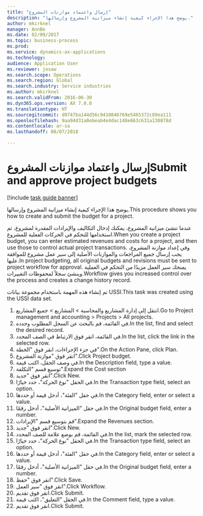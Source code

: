 ```yaml
--- 
title: "إرسال واعتماد موازنات المشروع‬"
description: "يوضح هذا الإجراء كيفية إنشاء ميزانية المشروع وإرسالها."
author: mkirknel
manager: AnnBe
ms.date: 02/09/2017
ms.topic: business-process
ms.prod: 
ms.service: dynamics-ax-applications
ms.technology: 
audience: Application User
ms.reviewer: josaw
ms.search.scope: Operations
ms.search.region: Global
ms.search.industry: Service industries
ms.author: mkirknel
ms.search.validFrom: 2016-06-30
ms.dyn365.ops.version: AX 7.0.0
ms.translationtype: HT
ms.sourcegitcommit: d9747ba144d56c9410846769e5465372c89ea111
ms.openlocfilehash: 9aa94d31a0ebeab4e4dac148e663c631a130878d
ms.contentlocale: ar-sa
ms.lasthandoff: 08/07/2018

---
```

# <a name="submit-and-approve-project-budgets"></a><span data-ttu-id="b5150-103">إرسال واعتماد موازنات المشروع‬</span><span class="sxs-lookup"><span data-stu-id="b5150-103">Submit and approve project budgets</span></span>

[!include [task guide banner](../../includes/task-guide-banner.md)]

<span data-ttu-id="b5150-104">يوضح هذا الإجراء كيفية إنشاء ميزانية المشروع وإرسالها.</span><span class="sxs-lookup"><span data-stu-id="b5150-104">This procedure shows you how to create and submit the budget for a project.</span></span> 

<span data-ttu-id="b5150-105">عندما تنشئ ميزانية المشروع، يمكنك إدخال التكاليف والإيرادات المقدرة لمشروع، ثم استخدامها للتحكم في الحركات الفعلية للمشروع.</span><span class="sxs-lookup"><span data-stu-id="b5150-105">When you create a project budget, you can enter estimated revenues and costs for a project, and then use those to control actual project transactions.</span></span> <span data-ttu-id="b5150-106">وفي إعداد موازنة المشروع، يجب إرسال جميع المراجعات والموازنات الأصلية إلى سير عمل مشروع للموافقة عليها.</span><span class="sxs-lookup"><span data-stu-id="b5150-106">In project budgeting, all original budgets and revisions must be sent to project workflow for approval.</span></span> <span data-ttu-id="b5150-107">يمنحك سير العمل مزيدًا من التحكم في العملية وينشئ سجلاً لمحفوظات التغييرات.</span><span class="sxs-lookup"><span data-stu-id="b5150-107">Workflow gives you increased control over the process and creates a change history record.</span></span>

<span data-ttu-id="b5150-108">تم إنشاء هذه المهمة باستخدام مجموعة بيانات USSI.</span><span class="sxs-lookup"><span data-stu-id="b5150-108">This task was created using the USSI data set.</span></span>

1. <span data-ttu-id="b5150-109">انتقل إلى إدارة المشاريع والمحاسبة > المشاريع > جميع المشاريع.</span><span class="sxs-lookup"><span data-stu-id="b5150-109">Go to Project management and accounting > Projects > All projects.</span></span>
2. <span data-ttu-id="b5150-110">في القائمة، قم بالبحث عن السجل المطلوب وحدده.</span><span class="sxs-lookup"><span data-stu-id="b5150-110">In the list, find and select the desired record.</span></span>
3. <span data-ttu-id="b5150-111">في القائمة، انقر فوق الارتباط في الصف المحدد.</span><span class="sxs-lookup"><span data-stu-id="b5150-111">In the list, click the link in the selected row.</span></span>
4. <span data-ttu-id="b5150-112">في جزء الإجراءات، انقر فوق "الخطة".</span><span class="sxs-lookup"><span data-stu-id="b5150-112">On the Action Pane, click Plan.</span></span>
5. <span data-ttu-id="b5150-113">انقر فوق "موازنة المشروع".</span><span class="sxs-lookup"><span data-stu-id="b5150-113">Click Project budget.</span></span>
6. <span data-ttu-id="b5150-114">في وصف الحقل، اكتب قيمة.</span><span class="sxs-lookup"><span data-stu-id="b5150-114">In the Description field, type a value.</span></span>
7. <span data-ttu-id="b5150-115">توسيع قسم "التكلفة".</span><span class="sxs-lookup"><span data-stu-id="b5150-115">Expand the Cost section</span></span>
8. <span data-ttu-id="b5150-116">انقر فوق "جديد".</span><span class="sxs-lookup"><span data-stu-id="b5150-116">Click New.</span></span>
9. <span data-ttu-id="b5150-117">في الحقل "نوع الحركة"، حدد خيارًا.</span><span class="sxs-lookup"><span data-stu-id="b5150-117">In the Transaction type field, select an option.</span></span>
10. <span data-ttu-id="b5150-118">في حقل "الفئة"، أدخل قيمة أو حددها.</span><span class="sxs-lookup"><span data-stu-id="b5150-118">In the Category field, enter or select a value.</span></span>
11. <span data-ttu-id="b5150-119">في حقل "الميزانية الأصلية"، أدخل رقمًا.</span><span class="sxs-lookup"><span data-stu-id="b5150-119">In the Original budget field, enter a number.</span></span>
12. <span data-ttu-id="b5150-120">قم بتوسيع قسم "الإيرادات‬".</span><span class="sxs-lookup"><span data-stu-id="b5150-120">Expand the Revenues section.</span></span>
13. <span data-ttu-id="b5150-121">انقر فوق "جديد".</span><span class="sxs-lookup"><span data-stu-id="b5150-121">Click New.</span></span>
14. <span data-ttu-id="b5150-122">في القائمة، قم بوضع علامة للصف المحدد.</span><span class="sxs-lookup"><span data-stu-id="b5150-122">In the list, mark the selected row.</span></span>
15. <span data-ttu-id="b5150-123">في الحقل "نوع الحركة"، حدد خيارًا.</span><span class="sxs-lookup"><span data-stu-id="b5150-123">In the Transaction type field, select an option.</span></span>
16. <span data-ttu-id="b5150-124">في حقل "الفئة"، أدخل قيمة أو حددها.</span><span class="sxs-lookup"><span data-stu-id="b5150-124">In the Category field, enter or select a value.</span></span>
17. <span data-ttu-id="b5150-125">في حقل "الميزانية الأصلية"، أدخل رقمًا.</span><span class="sxs-lookup"><span data-stu-id="b5150-125">In the Original budget field, enter a number.</span></span>
18. <span data-ttu-id="b5150-126">انقر فوق "حفظ".</span><span class="sxs-lookup"><span data-stu-id="b5150-126">Click Save.</span></span>
19. <span data-ttu-id="b5150-127">انقر فوق "سير العمل".</span><span class="sxs-lookup"><span data-stu-id="b5150-127">Click Workflow.</span></span>
20. <span data-ttu-id="b5150-128">انقر فوق تقديم.</span><span class="sxs-lookup"><span data-stu-id="b5150-128">Click Submit.</span></span>
21. <span data-ttu-id="b5150-129">في الحقل "التعليق"، اكتب قيمة.</span><span class="sxs-lookup"><span data-stu-id="b5150-129">In the Comment field, type a value.</span></span>
22. <span data-ttu-id="b5150-130">انقر فوق تقديم.</span><span class="sxs-lookup"><span data-stu-id="b5150-130">Click Submit.</span></span>


